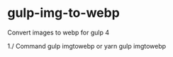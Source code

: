 # gulp-img-to-webp
Convert images to webp for gulp 4

1./ Command gulp imgtowebp or yarn gulp imgtowebp

